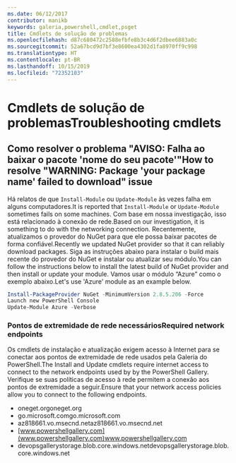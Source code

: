```yaml
---
ms.date: 06/12/2017
contributor: manikb
keywords: galeria,powershell,cmdlet,psget
title: Cmdlets de solução de problemas
ms.openlocfilehash: d87c680472c2588efbfe8b3c4d6f2dbee6883a0c
ms.sourcegitcommit: 52a67bcd9d7bf3e8600ea4302d1fa8970ff9c998
ms.translationtype: HT
ms.contentlocale: pt-BR
ms.lasthandoff: 10/15/2019
ms.locfileid: "72352103"
---
```

# <a name="troubleshooting-cmdlets"></a><span data-ttu-id="0ada3-103">Cmdlets de solução de problemas</span><span class="sxs-lookup"><span data-stu-id="0ada3-103">Troubleshooting cmdlets</span></span>

## <a name="how-to-resolve-warning-package-your-package-name-failed-to-download-issue"></a><span data-ttu-id="0ada3-104">Como resolver o problema "AVISO: Falha ao baixar o pacote 'nome do seu pacote'"</span><span class="sxs-lookup"><span data-stu-id="0ada3-104">How to resolve "WARNING: Package 'your package name' failed to download" issue</span></span>

<span data-ttu-id="0ada3-105">Há relatos de que `Install-Module` ou `Update-Module` às vezes falha em alguns computadores.</span><span class="sxs-lookup"><span data-stu-id="0ada3-105">It is reported that `Install-Module` or `Update-Module` sometimes fails on some machines.</span></span> <span data-ttu-id="0ada3-106">Com base em nossa investigação, isso está relacionado à conexão de rede.</span><span class="sxs-lookup"><span data-stu-id="0ada3-106">Based on our investigation, it is something to do with the networking connection.</span></span> <span data-ttu-id="0ada3-107">Recentemente, atualizamos o provedor do NuGet para que ele possa baixar pacotes de forma confiável.</span><span class="sxs-lookup"><span data-stu-id="0ada3-107">Recently we updated NuGet provider so that it can reliably download packages.</span></span> <span data-ttu-id="0ada3-108">Siga as instruções abaixo para instalar o build mais recente do provedor do NuGet e instalar ou atualizar seu módulo.</span><span class="sxs-lookup"><span data-stu-id="0ada3-108">You can follow the instructions below to install the latest build of NuGet provider and then install or update your module.</span></span> <span data-ttu-id="0ada3-109">Vamos usar o módulo “Azure” como o exemplo abaixo.</span><span class="sxs-lookup"><span data-stu-id="0ada3-109">Let's use 'Azure' module as an example below.</span></span>

```powershell
Install-PackageProvider NuGet -MinimumVersion 2.8.5.206 -Force
Launch new PowerShell Console
Update-Module Azure -Verbose
```

### <a name="required-network-endpoints"></a><span data-ttu-id="0ada3-110">Pontos de extremidade de rede necessários</span><span class="sxs-lookup"><span data-stu-id="0ada3-110">Required network endpoints</span></span>

<span data-ttu-id="0ada3-111">Os cmdlets de instalação e atualização exigem acesso à Internet para se conectar aos pontos de extremidade de rede usados pela Galeria do PowerShell.</span><span class="sxs-lookup"><span data-stu-id="0ada3-111">The Install and Update cmdlets require internet access to connect to the network endpoints used by by the PowerShell Gallery.</span></span> <span data-ttu-id="0ada3-112">Verifique se suas políticas de acesso à rede permitem a conexão aos pontos de extremidade a seguir.</span><span class="sxs-lookup"><span data-stu-id="0ada3-112">Ensure that your network access policies allow you to connect to the following endpoints.</span></span>

- <span data-ttu-id="0ada3-113">oneget.org</span><span class="sxs-lookup"><span data-stu-id="0ada3-113">oneget.org</span></span>
- <span data-ttu-id="0ada3-114">go.microsoft.com</span><span class="sxs-lookup"><span data-stu-id="0ada3-114">go.microsoft.com</span></span>
- <span data-ttu-id="0ada3-115">az818661.vo.msecnd.net</span><span class="sxs-lookup"><span data-stu-id="0ada3-115">az818661.vo.msecnd.net</span></span>
- <span data-ttu-id="0ada3-116">[www.powershellgallery.com](www.powershellgallery.com)</span><span class="sxs-lookup"><span data-stu-id="0ada3-116">www.powershellgallery.com</span></span>
- <span data-ttu-id="0ada3-117">devopsgallerystorage.blob.core.windows.net</span><span class="sxs-lookup"><span data-stu-id="0ada3-117">devopsgallerystorage.blob.core.windows.net</span></span>
